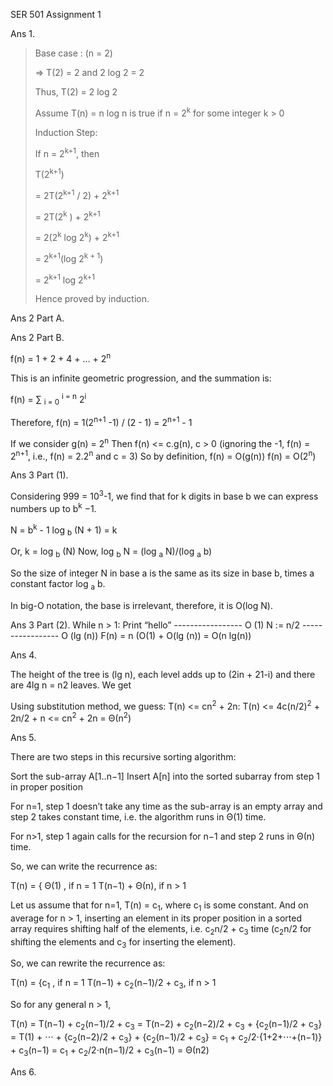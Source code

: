 SER 501
Assignment 1




Ans 1.


>Base case : (n = 2)
>
>=> T(2) = 2 and 2 log 2 = 2
>
>Thus, T(2) = 2 log 2
>
>
>
>Assume T(n) = n log n is true if n = 2<sup>k</sup> for some integer k > 0
>
>
>
>Induction Step:
>
>
>If n = 2<sup>k+1</sup>, then
>
>T(2<sup>k+1</sup>)
>
>= 2T(2<sup>k+1</sup> / 2) + 2<sup>k+1</sup> 
>
>= 2T(2<sup>k</sup> ) + 2<sup>k+1 </sup>
>
>= 2(2<sup>k</sup> log 2<sup>k</sup>) + 2<sup>k+1</sup>
>
>= 2<sup>k+1</sup>(log 2<sup>k + 1</sup>)
>
>= 2<sup>k+1</sup> log 2<sup>k+1</sup>
>
>Hence proved by induction.






Ans 2 Part A.




Ans 2 Part B.


f(n) = 1 + 2 + 4 + … + 2<sup>n</sup>

This is an infinite geometric progression, and the summation is:

f(n) = ∑ <sub>i = 0</sub> <sup>i = n</sup>  2<sup>i</sup>

Therefore, f(n) = 1(2<sup>n+1</sup> -1) / (2 - 1) = 2<sup>n+1</sup> - 1

If we consider g(n) = 2<sup>n</sup>
Then f(n) <= c.g(n), c > 0 (ignoring the -1, f(n) = 2<sup>n+1</sup>, i.e., f(n) = 2.2<sup>n</sup> and c = 3)
So by definition,    f(n)  = O(g(n))
	 f(n)   = O(2<sup>n</sup>)


Ans 3 Part (1).

Considering 999 = 10<sup>3</sup>-1, we find that for k digits in base b we can express numbers up to b<sup>k</sup> −1.

N = b<sup>k</sup> - 1
log <sub>b</sub> (N + 1) = k

Or, k = log <sub>b</sub> (N)
Now, log <sub>b</sub> N = (log <sub>a</sub> N)/(log <sub>a</sub> b)
 
So the size of integer N in base a is the same as its size in base b, times a constant factor log <sub>a</sub> b. 

In big-O notation, the base is irrelevant, therefore, it is O(log N).

Ans 3 Part (2).
While n > 1:
	Print “hello”   ----------------- O (1)
	N := n/2        ----------------- O (lg (n))
F(n) = n (O(1) + O(lg (n))
     = O(n lg(n))


Ans 4.

The height of the tree is (lg n), each level adds up to (2in + 21-i) and there are 4lg n = n2 
leaves. We get

	
Using substitution method, we guess: T(n) <= cn<sup>2</sup> + 2n:
T(n) <= 4c(n/2)<sup>2</sup> + 2n/2 + n
     <= cn<sup>2</sup> + 2n
      = Θ(n<sup>2</sup>)




Ans 5.

There are two steps in this recursive sorting algorithm:

Sort the sub-array A[1..n−1]
Insert A[n] into the sorted subarray from step 1 in proper position

For n=1, step 1 doesn’t take any time as the sub-array is an empty array and step 2 takes constant time, i.e. the algorithm runs in Θ(1) time.

For n>1, step 1 again calls for the recursion for n−1 and step 2 runs in Θ(n) time.

So, we can write the recurrence as:

T(n) = {  Θ(1)         , if n = 1
          T(n−1) + Θ(n), if n > 1

Let us assume that for n=1, T(n) = c<sub>1</sub>, where c<sub>1</sub> is some constant. 
And on average for n > 1, inserting an element in its proper position in a sorted array requires shifting half of the elements, i.e. c<sub>2</sub>n/2 + c<sub>3</sub> time (c<sub>2</sub>n/2 for shifting the elements and c<sub>3</sub> for inserting the element).

So, we can rewrite the recurrence as:

T(n) = {c<sub>1</sub>                                , if n = 1
        T(n−1) + c<sub>2</sub>(n−1)/2 + c<sub>3</sub>, if n > 1

So for any general n > 1,

T(n) = T(n−1) + c<sub>2</sub>(n−1)/2 + c<sub>3</sub>
= T(n−2) + c<sub>2</sub>(n−2)/2 + c<sub>3</sub> + {c<sub>2</sub>(n−1)/2 + c<sub>3</sub>}
= T(1) + ⋅⋅⋅ + {c<sub>2</sub>(n−2)/2 + c<sub>3</sub>} + {c<sub>2</sub>(n−1)/2 + c<sub>3</sub>}
= c<sub>1</sub> + c<sub>2</sub>/2⋅{1+2+⋅⋅⋅+(n−1)} + c<sub>3</sub>(n−1)
= c<sub>1</sub> + c<sub>2</sub>/2⋅n(n−1)/2 + c<sub>3</sub>(n−1)
= Θ(n2)



Ans 6.


